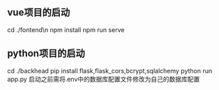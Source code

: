 ## vue项目的启动
cd ./fontend\n
npm install
npm run serve

## python项目的启动
cd ./backhead
pip install flask,flask_cors,bcrypt,sqlalchemy
python run app.py
启动之前需将.env中的数据库配置文件修改为自己的数据库配置
